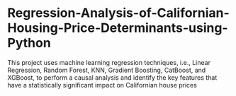 # Regression-Analysis-of-Californian-Housing-Price-Determinants-using-Python
 This project uses machine learning regression techniques, i.e., Linear Regression, Random Forest, KNN, Gradient Boosting, CatBoost, and XGBoost, to perform a causal analysis and identify the key features that have a statistically significant impact on Californian house prices
